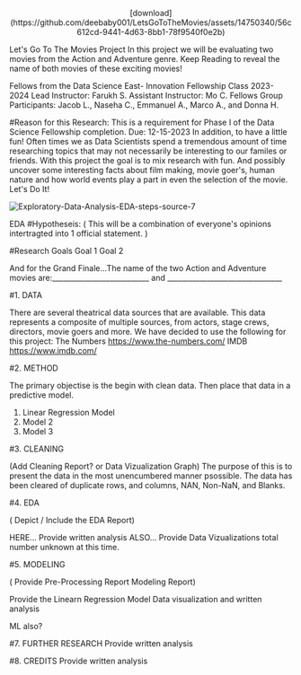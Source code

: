 <!DOCTYPE html>
<html>
   <body>
      <p><center>[download](https://github.com/deebaby001/LetsGoToTheMovies/assets/14750340/56c612cd-9441-4d63-8bb1-78f9540f0e2b)</center></p>
        </body>
</html>


Let's Go To The Movies Project
In this project we will be evaluating two movies from the Action and Adventure genre. Keep Reading to reveal the name of both movies of these exciting movies!

Fellows from the Data Science East- Innovation Fellowship Class 2023-2024
Lead Instructor: Farukh S. Assistant Instructor: Mo C.
Fellows Group Participants:
Jacob L., Naseha C., Emmanuel A., Marco A., and Donna H.

#Reason for this Research: This is a requirement for Phase I of the Data Science Fellowship completion. Due: 12-15-2023
In addition, to have a little fun! Often times we as Data Scientists spend a tremendous amount of time researching topics that may not necessarily be interesting to our familes or friends. With this project the goal is to mix research with fun. And possibly uncover some interesting facts about film making, movie goer's, human nature and how world events play a part in even the selection of the movie. Let's Do It!

![Exploratory-Data-Analysis-EDA-steps-source-7](https://github.com/deebaby001/LetsGoToTheMovies/assets/14750340/93887d37-6fe3-4fdb-96ea-d4eb2e38caa6)


EDA
#Hypotheseis: ( This will be a combination of everyone's opinions intertragted into 1 official statement. )

#Research Goals
Goal 1
Goal 2

And for the Grand Finale...The name of the two Action and Adventure movies are:___________________________ and ________________________________

#1. DATA

There are several theatrical data sources that are available. This data represents a composite of multiple sources, from actors, stage crews, directors, movie goers and more. We have decided to use the following for this project: 
The Numbers
https://www.the-numbers.com/
IMDB
https://www.imdb.com/

#2. METHOD

The primary objectise is the begin with clean data. Then place that data in a predictive model.

1. Linear Regression Model
2. Model 2
3. Model 3

#3. CLEANING

(Add Cleaning Report? or Data Vizualization Graph)
The purpose of this is to present the data in the most unencumbered manner psossible. The data has been cleared of duplicate rows, and columns, NAN, Non-NaN, and Blanks.

#4. EDA

( Depict / Include the EDA Report)

HERE... Provide written analysis
ALSO... Provide Data Vizualizations total number unknown at this time.

#5. MODELING

( Provide Pre-Processing Report Modeling Report)

Provide the Linearn Regression Model Data visualization and written analysis

ML also?

#7. FURTHER RESEARCH
Provide written analysis

#8. CREDITS
Provide written analysis











